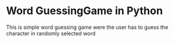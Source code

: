# Word GuessingGame in Python

This is simple word guessing game were the user has to guess the character in randomly selected word
